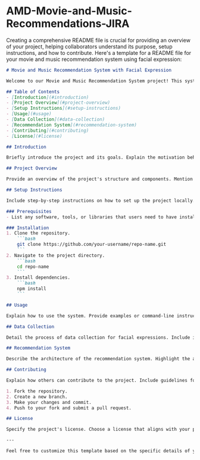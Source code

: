 # AMD-Movie-and-Music-Recommendations-JIRA
Creating a comprehensive README file is crucial for providing an overview of your project, helping collaborators understand its purpose, setup instructions, and how to contribute. Here's a template for a README file for your movie and music recommendation system using facial expression:

```markdown
# Movie and Music Recommendation System with Facial Expression

Welcome to our Movie and Music Recommendation System project! This system utilizes facial expression data to provide personalized recommendations for movies and music.

## Table of Contents
- [Introduction](#introduction)
- [Project Overview](#project-overview)
- [Setup Instructions](#setup-instructions)
- [Usage](#usage)
- [Data Collection](#data-collection)
- [Recommendation System](#recommendation-system)
- [Contributing](#contributing)
- [License](#license)

## Introduction

Briefly introduce the project and its goals. Explain the motivation behind creating a recommendation system based on facial expressions for movies and music.

## Project Overview

Provide an overview of the project's structure and components. Mention key technologies, frameworks, and libraries used in the development.

## Setup Instructions

Include step-by-step instructions on how to set up the project locally. Include any prerequisites, dependencies, or environment variables that need to be configured.

### Prerequisites
- List any software, tools, or libraries that users need to have installed before running the project.

### Installation
1. Clone the repository.
    ```bash
    git clone https://github.com/your-username/repo-name.git
    ```
2. Navigate to the project directory.
    ```bash
    cd repo-name
    ```
3. Install dependencies.
    ```bash
    npm install
    ```

## Usage

Explain how to use the system. Provide examples or command-line instructions for interacting with the recommendation system.

## Data Collection

Detail the process of data collection for facial expressions. Include information on the dataset used, data preprocessing steps, and how the collected data is integrated into the system.

## Recommendation System

Describe the architecture of the recommendation system. Highlight the algorithms, models, or methodologies used for generating movie and music recommendations based on facial expressions.

## Contributing

Explain how others can contribute to the project. Include guidelines for submitting issues, feature requests, or pull requests. Mention the coding standards and any contribution workflow.

1. Fork the repository.
2. Create a new branch.
3. Make your changes and commit.
4. Push to your fork and submit a pull request.

## License

Specify the project's license. Choose a license that aligns with your project's goals and ensures appropriate permissions for collaborators and users.

---

Feel free to customize this template based on the specific details of your project. Including clear and concise information in your README file helps foster collaboration and makes it easier for others to understand and contribute to your recommendation system project.
